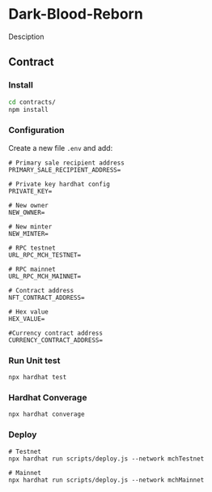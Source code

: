 # Dark-Blood-Reborn

Desciption

## Contract

### Install
```bash
cd contracts/
npm install
```

### Configuration
Create a new file `.env` and add:
```base
# Primary sale recipient address
PRIMARY_SALE_RECIPIENT_ADDRESS=

# Private key hardhat config
PRIVATE_KEY=

# New owner
NEW_OWNER=

# New minter
NEW_MINTER=

# RPC testnet
URL_RPC_MCH_TESTNET=

# RPC mainnet
URL_RPC_MCH_MAINNET=

# Contract address
NFT_CONTRACT_ADDRESS=

# Hex value
HEX_VALUE=

#Currency contract address
CURRENCY_CONTRACT_ADDRESS=
```

### Run Unit test
```base
npx hardhat test
```

### Hardhat Converage
```base
npx hardhat converage
```

### Deploy
```base
# Testnet
npx hardhat run scripts/deploy.js --network mchTestnet

# Mainnet
npx hardhat run scripts/deploy.js --network mchMainnet
```